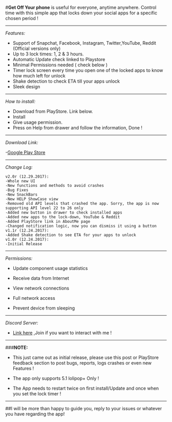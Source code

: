 #**Get Off Your phone** 
is useful for everyone, anytime anywhere. Control time with this simple app that locks down your social apps for a specific chosen period !

______

*Features:*

- Support of Snapchat, Facebook, Instagram, Twitter,YouTube, Reddit (Official versions only)
- Up to 3 lock times: 1, 2 & 3 hours.
- Automatic Update check linked to Playstore
- Minimal Permissions needed ( check below )
- Timer lock screen every time you open one of the locked apps to know how much left for unlock
- Shake detection to check ETA till your apps unlock
- Sleek design

______

*How to install:*

- Download from PlayStore. Link below.
- Install
- Give usage permission.
- Press on Help from drawer and follow the information, Done !

______

*Download Link:*

-[Google Play Store](https://play.google.com/store/apps/details?id=com.nephi.getoffyourphone)

______

*Change Log:*

    v2.0r (12.29.2017):
    -Whole new UI
    -New functions and methods to avoid crashes
    -Bug Fixes
    -New SnackBars
    -New HELP ShowCase view
    -Removed old API levels that crashed the app. Sorry, the app is now supporting API level 22 to 26 only
    -Added new button in drawer to check installed apps
    -Added new apps to the lock-down, YouTube & Reddit
    -Added PlayStore link in AboutMe page
    -Changed notification logic, now you can dismiss it using a button
    v1.1r (12.24.2017):
    -Added Shake detection to see ETA for your apps to unlock
    v1.0r (12.24.2017):
    -Initial Release
______

*Permissions:*

- Update component usage statistics

- Receive data from Internet

- View network connections

- Full network access

- Prevent device from sleeping

______

*Discord Server:*

- [Link here](https://discord.gg/me6CCp8)
,Join if you want to interact with me !

______

###**NOTE:**

- This just came out as initial release, please use this post or PlayStore feedback section to post bugs, reports, logs crashes or even new Features !

- The app only supports 5.1 lolipop+ Only !

- The App needs to restart twice on first install/Update and once when you set the lock timer !



______

##I will be more than happy to guide you, reply to your issues or whatever you have regarding the app!
